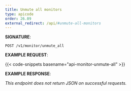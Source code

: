 ```yaml
---
title: Unmute all monitors
type: apicode
order: 26.09
external_redirect: /api/#unmute-all-monitors
---
```


**SIGNATURE**:

`POST /v1/monitor/unmute_all`

**EXAMPLE REQUEST**:

{{< code-snippets basename="api-monitor-unmute-all" >}}

**EXAMPLE RESPONSE**:

*This endpoint does not return JSON on successful requests.*
